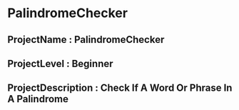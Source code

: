 # PalindromeChecker
## ProjectName : PalindromeChecker
## ProjectLevel : Beginner
## ProjectDescription : Check If A Word Or Phrase In A Palindrome